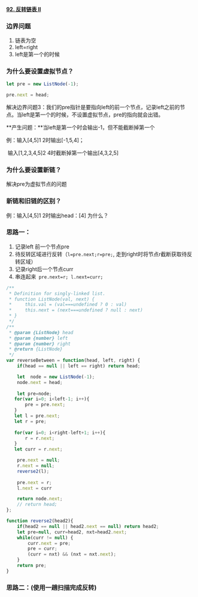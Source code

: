 #### [92. 反转链表 II](https://leetcode-cn.com/problems/reverse-linked-list-ii/)

### 边界问题

1. 链表为空
2. left=right
3. left是第一个的时候



### 为什么要设置虚拟节点？

```javascript
let pre = new ListNode(-1);

pre.next = head;
```

解决边界问题3：我们的pre指针是要指向left的前一个节点，记录left之前的节点。当left是第一个的时候，不设置虚拟节点，pre的指向就会出错。

**产生问题：**当left是第一个时会输出-1，但不能截断掉第一个

例：输入[4,5]1  2时输出[-1,5,4]；

​		输入[1,2,3,4,5]2 4时截断掉第一个输出[4,3,2,5]

### 为什么要设置新链？

解决pre为虚拟节点的问题

### 新链和旧链的区别？

例：输入[4,5]1  2时输出head：[4] 为什么？



### 思路一：

1. 记录left 前一个节点pre
2. 待反转区域进行反转（`l=pre.next;r=pre;`, 走到right时将节点r截断获取待反转区域）
3. 记录right后一个节点curr
4. 串连起来` pre.next=r; l.next=curr;`

```javascript
/**
 * Definition for singly-linked list.
 * function ListNode(val, next) {
 *     this.val = (val===undefined ? 0 : val)
 *     this.next = (next===undefined ? null : next)
 * }
 */
/**
 * @param {ListNode} head
 * @param {number} left
 * @param {number} right
 * @return {ListNode}
 */
var reverseBetween = function(head, left, right) {
    if(head == null || left == right) return head;

    let  node = new ListNode(-1);
    node.next = head;
    
    let pre=node;
   for(var i=0; i<left-1; i++){
       pre = pre.next;
   }
   let l = pre.next;
   let r = pre;
   
   for(var i=0; i<right-left+1; i++){
       r = r.next;
   }
   let curr = r.next;

    pre.next = null;
    r.next = null;
    reverse2(l);
   
    pre.next = r;
    l.next = curr

    return node.next;
    // return head;
};

function reverse2(head2){
    if(head2 == null || head2.next == null) return head2;
    let pre=null, curr=head2, nxt=head2.next;
    while(curr != null) {
        curr.next = pre;
        pre = curr;
        (curr = nxt) && (nxt = nxt.next);
    }
    return pre;
}
```



### 思路二：(使用一趟扫描完成反转)



